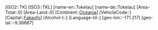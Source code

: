 ﻿---
location: [-9.36667,-171.217]
type: Country
tags:
- geo/Country

SpocWebEntityId: 27034
isDeleted: false
confidential: public

---
[ISO2::TK]
[ISO3::TKL]
[name-en::Tokelau]
[name-de::Tokelau]
[Area-Total::0]
[Area-Land::0]
[Continent::[Oceania](geo/Continent/Oceania.md)]
[VehicleCode::]
[Capital::[Fakaofo](geo/Continent/Oceania/Tokelau/Fakaofo.md)]
[Alcohol-l::]
[Language-Id::]
[geo-lon::-171.217]
[geo-lat::-9.36667]

